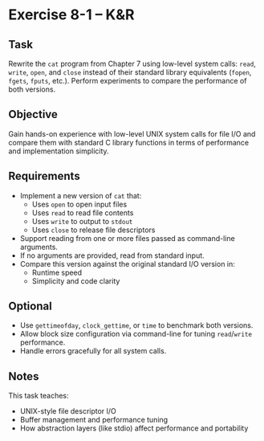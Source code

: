 
# Exercise 8-1 – K&R

## Task

Rewrite the `cat` program from Chapter 7 using low-level system calls: `read`, `write`, `open`, and `close` instead of their standard library equivalents (`fopen`, `fgets`, `fputs`, etc.). Perform experiments to compare the performance of both versions.

## Objective

Gain hands-on experience with low-level UNIX system calls for file I/O and compare them with standard C library functions in terms of performance and implementation simplicity.

## Requirements

- Implement a new version of `cat` that:
  - Uses `open` to open input files
  - Uses `read` to read file contents
  - Uses `write` to output to `stdout`
  - Uses `close` to release file descriptors
- Support reading from one or more files passed as command-line arguments.
- If no arguments are provided, read from standard input.
- Compare this version against the original standard I/O version in:
  - Runtime speed
  - Simplicity and code clarity

## Optional

- Use `gettimeofday`, `clock_gettime`, or `time` to benchmark both versions.
- Allow block size configuration via command-line for tuning `read`/`write` performance.
- Handle errors gracefully for all system calls.

## Notes

This task teaches:
- UNIX-style file descriptor I/O
- Buffer management and performance tuning
- How abstraction layers (like stdio) affect performance and portability
